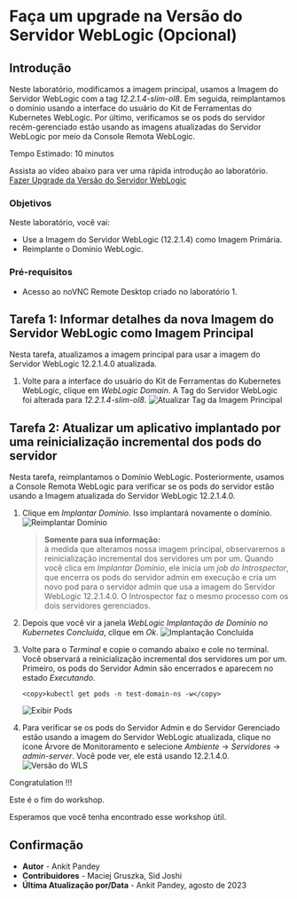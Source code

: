 # Faça um upgrade na Versão do Servidor WebLogic (Opcional)

## Introdução

Neste laboratório, modificamos a imagem principal, usamos a Imagem do Servidor WebLogic com a tag _12.2.1.4-slim-ol8_. Em seguida, reimplantamos o domínio usando a interface do usuário do Kit de Ferramentas do Kubernetes WebLogic. Por último, verificamos se os pods do servidor recém-gerenciado estão usando as imagens atualizadas do Servidor WebLogic por meio da Console Remota WebLogic.

Tempo Estimado: 10 minutos

Assista ao vídeo abaixo para ver uma rápida introdução ao laboratório. [Fazer Upgrade da Versão do Servidor WebLogic](videohub:1_5vonezmn)

### Objetivos

Neste laboratório, você vai:

*   Use a Imagem do Servidor WebLogic (12.2.1.4) como Imagem Primária.
*   Reimplante o Domínio WebLogic.

### Pré-requisitos

*   Acesso ao noVNC Remote Desktop criado no laboratório 1.

## Tarefa 1: Informar detalhes da nova Imagem do Servidor WebLogic como Imagem Principal

Nesta tarefa, atualizamos a imagem principal para usar a imagem do Servidor WebLogic 12.2.1.4.0 atualizada.

1.  Volte para a interface do usuário do Kit de Ferramentas do Kubernetes WebLogic, clique em _WebLogic Domain_. A Tag do Servidor WebLogic foi alterada para _12.2.1.4-slim-ol8_. ![Atualizar Tag da Imagem Principal](images/update-primary-image-tag.png)

## Tarefa 2: Atualizar um aplicativo implantado por uma reinicialização incremental dos pods do servidor

Nesta tarefa, reimplantamos o Domínio WebLogic. Posteriormente, usamos a Console Remota WebLogic para verificar se os pods do servidor estão usando a Imagem atualizada do Servidor WebLogic 12.2.1.4.0.

1.  Clique em _Implantar Domínio_. Isso implantará novamente o domínio. ![Reimplantar Domínio](images/redeploy-domain.png)
    
    > **Somente para sua informação:**  
    > à medida que alteramos nossa imagem principal, observaremos a reinicialização incremental dos servidores um por um. Quando você clica em _Implantar Domínio_, ele inicia um _job do Introspector_, que encerra os pods do servidor admin em execução e cria um novo pod para o servidor admin que usa a imagem do Servidor WebLogic 12.2.1.4.0. O Introspector faz o mesmo processo com os dois servidores gerenciados.
    
2.  Depois que você vir a janela _WebLogic Implantação de Domínio no Kubernetes Concluída_, clique em _Ok_. ![Implantação Concluída](images/deployment-complete.png)
    
3.  Volte para o _Terminal_ e copie o comando abaixo e cole no terminal. Você observará a reinicialização incremental dos servidores um por um. Primeiro, os pods do Servidor Admin são encerrados e aparecem no estado _Executando_.
    
        <copy>kubectl get pods -n test-domain-ns -w</copy>
        
    
    ![Exibir Pods](images/view-pods.png)
    
4.  Para verificar se os pods do Servidor Admin e do Servidor Gerenciado estão usando a imagem do Servidor WebLogic atualizada, clique no ícone Árvore de Monitoramento e selecione _Ambiente_ -> _Servidores_ -> _admin-server_. Você pode ver, ele está usando 12.2.1.4.0. ![Versão do WLS](images/wls-version.png)
    

Congratulation !!!

Este é o fim do workshop.

Esperamos que você tenha encontrado esse workshop útil.

## Confirmação

*   **Autor** - Ankit Pandey
*   **Contribuidores** - Maciej Gruszka, Sid Joshi
*   **Última Atualização por/Data** - Ankit Pandey, agosto de 2023